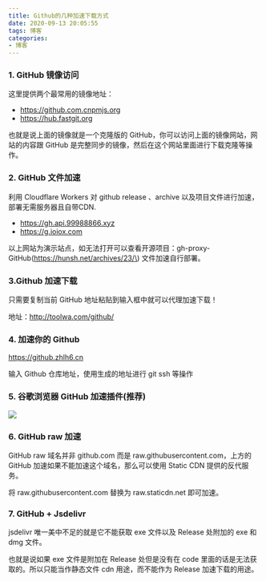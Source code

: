 ```yaml
---
title: Github的几种加速下载方式
date: 2020-09-13 20:05:55
tags: 博客
categories: 
- 博客
---
```


### 1\. GitHub 镜像访问

这里提供两个最常用的镜像地址：

* https://github.com.cnpmjs.org
* https://hub.fastgit.org

也就是说上面的镜像就是一个克隆版的 GitHub，你可以访问上面的镜像网站，网站的内容跟 GitHub 是完整同步的镜像，然后在这个网站里面进行下载克隆等操作。

<!--more-->

### 2\. GitHub 文件加速

利用 Cloudflare Workers 对 github release 、archive 以及项目文件进行加速，部署无需服务器且自带CDN.

* https://gh.api.99988866.xyz
* https://g.ioiox.com

以上网站为演示站点，如无法打开可以查看开源项目：gh\-proxy\-GitHub\(https://hunsh.net/archives/23/\) 文件加速自行部署。

### 3.Github 加速下载

只需要复制当前 GitHub 地址粘贴到输入框中就可以代理加速下载！

地址：http://toolwa.com/github/



### 4\. 加速你的 Github

https://github.zhlh6.cn

输入 Github 仓库地址，使用生成的地址进行 git ssh 等操作


### 5\. 谷歌浏览器 GitHub 加速插件\(推荐\)

![](https://s3.ax1x.com/2020/11/18/Dmj9Ve.png)


### 6\. GitHub raw 加速

GitHub raw 域名并非 github.com 而是 raw.githubusercontent.com，上方的 GitHub 加速如果不能加速这个域名，那么可以使用 Static CDN 提供的反代服务。

将 raw.githubusercontent.com 替换为 raw.staticdn.net 即可加速。

### 7\. GitHub \+ Jsdelivr

jsdelivr 唯一美中不足的就是它不能获取 exe 文件以及 Release 处附加的 exe 和 dmg 文件。

也就是说如果 exe 文件是附加在 Release 处但是没有在 code 里面的话是无法获取的。所以只能当作静态文件 cdn 用途，而不能作为 Release 加速下载的用途。







